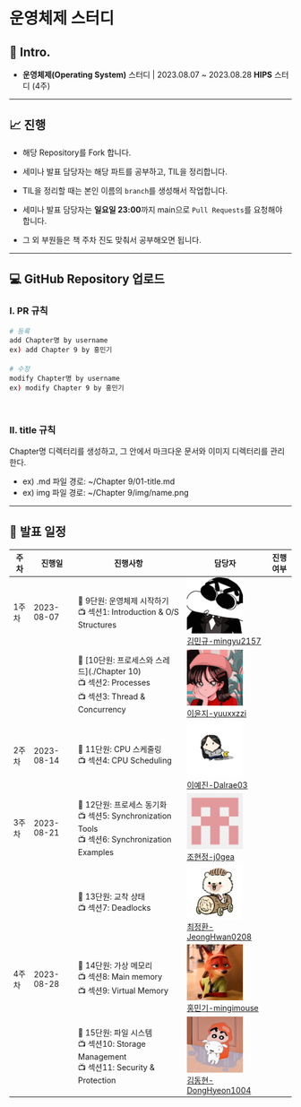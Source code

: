# 운영체제 스터디

## :memo: Intro.

- **운영체제(Operating System)** 스터디 | 2023.08.07 ~ 2023.08.28 **HIPS** 스터디 (4주)<br>

---

## :chart_with_upwards_trend: 진행

- 해당 Repository를 Fork 합니다.<br>

- 세미나 발표 담당자는 해당 파트를 공부하고, TIL을 정리합니다.<br>

- TIL을 정리할 때는 본인 이름의 `branch`를 생성해서 작업합니다.<br>

- 세미나 발표 담당자는 **일요일 23:00**까지 main으로 `Pull Requests`를 요청해야 합니다.<br>

- 그 외 부원들은 책 주차 진도 맞춰서 공부해오면 됩니다.<br>

---

## :computer: GitHub Repository 업로드

### I. PR 규칙

```bash
# 등록
add Chapter명 by username
ex) add Chapter 9 by 홍민기

# 수정
modify Chapter명 by username
ex) modify Chapter 9 by 홍민기
```

<br>

### II. title 규칙

Chapter명 디렉터리를 생성하고, 그 안에서 마크다운 문서와 이미지 디렉터리를 관리한다.<br>

- ex) .md 파일 경로: ~/Chapter 9/01-title.md<br>
- ex) img 파일 경로: ~/Chapter 9/img/name.png<br>

---

## :calendar: 발표 일정

| **주차** | **진행일** | **진행사항**                                                 | **담당자**                                                   | **진행여부** |
| -------- | ---------- | ------------------------------------------------------------ | ------------------------------------------------------------ | ------------ |
| 1주차    | 2023-08-07 | :book: 9단원: 운영체제 시작하기 <br>:tv: 섹션1: Introduction & O/S Structures | <img src="./icon/mingyu.jfif" width="100px"><br>[김민규-mingyu2157](https://github.com/mingyu2157) |              |
|          |            | :book: [10단원: 프로세스와 스레드](./Chapter 10)<br>:tv: 섹션2: Processes<br>:tv: 섹션3: Thread & Concurrency | <img src="./icon/yunji.png" width="100px"><br>[이윤지-yuuxxzzi](https://github.com/yuuxxzzi) |              |
| 2주차    | 2023-08-14 | :book: 11단원: CPU 스케줄링<br>:tv: 섹션4: CPU Scheduling    | <img src="./icon/yejin.png" width="100px"><br>[이예진-Dalrae03](https://github.com/Dalrae03) |              |
| 3주차    | 2023-08-21 | :book: 12단원: 프로세스 동기화<br>:tv: 섹션5: Synchronization Tools<br>:tv: 섹션6: Synchronization Examples | <img src="./icon/hyeonjung.png" width="100px"><br>[조현정-j0gea](https://github.com/j0gea) |              |
|          |            | :book: 13단원: 교착 상태<br>:tv: 섹션7: Deadlocks            | <img src="./icon/jeonghwan.png" width="100px"><br>[최정환-JeongHwan0208](https://github.com/JeongHwan0208) |              |
| 4주차    | 2023-08-28 | :book: 14단원: 가상 메모리<br>:tv: 섹션8: Main memory<br>:tv: 섹션9: Virtual Memory | <img src="./icon/mingi.jfif" width="100px"><br>[홍민기-mingimouse](https://github.com/mingimouse) |              |
|          |            | :book: 15단원: 파일 시스템<br>:tv: 섹션10: Storage Management<br>:tv: 섹션11: Security & Protection | <img src="./icon/donghyeon.jfif" width="100px"><br>[김동현-DongHyeon1004](https://github.com/DongHyeon1004) |              |
